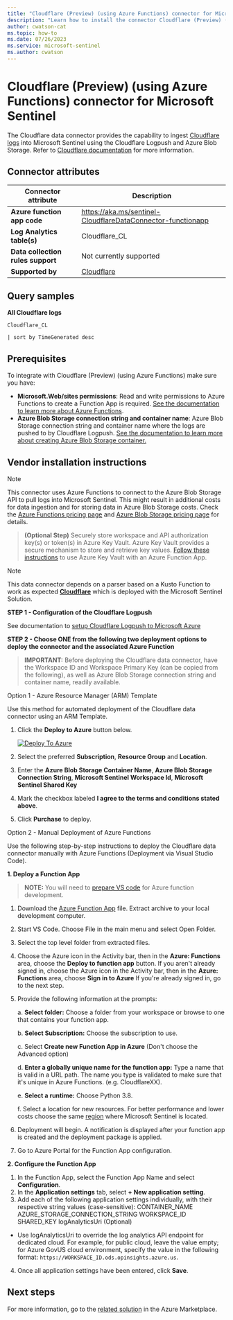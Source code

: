 ```yaml
---
title: "Cloudflare (Preview) (using Azure Functions) connector for Microsoft Sentinel"
description: "Learn how to install the connector Cloudflare (Preview) (using Azure Functions) to connect your data source to Microsoft Sentinel."
author: cwatson-cat
ms.topic: how-to
ms.date: 07/26/2023
ms.service: microsoft-sentinel
ms.author: cwatson
---
```


# Cloudflare (Preview) (using Azure Functions) connector for Microsoft Sentinel

The Cloudflare data connector provides the capability to ingest [Cloudflare logs](https://developers.cloudflare.com/logs/) into Microsoft Sentinel using the Cloudflare Logpush and Azure Blob Storage. Refer to [Cloudflare  documentation](https://developers.cloudflare.com/logs/about/) for more information.

## Connector attributes

| Connector attribute | Description |
| --- | --- |
| **Azure function app code** | https://aka.ms/sentinel-CloudflareDataConnector-functionapp |
| **Log Analytics table(s)** | Cloudflare_CL<br/> |
| **Data collection rules support** | Not currently supported |
| **Supported by** | [Cloudflare](https://support.cloudflare.com) |

## Query samples

**All Cloudflare logs**
   ```kusto
Cloudflare_CL

   | sort by TimeGenerated desc
   ```



## Prerequisites

To integrate with Cloudflare (Preview) (using Azure Functions) make sure you have: 

- **Microsoft.Web/sites permissions**: Read and write permissions to Azure Functions to create a Function App is required. [See the documentation to learn more about Azure Functions](/azure/azure-functions/).
- **Azure Blob Storage connection string and container name**: Azure Blob Storage connection string and container name where the logs are pushed to by Cloudflare Logpush. [See the documentation to learn more about creating Azure Blob Storage container.](/azure/storage/blobs/storage-quickstart-blobs-portal)


## Vendor installation instructions


> [!NOTE]
   >  This connector uses Azure Functions to connect to the Azure Blob Storage API to pull logs into Microsoft Sentinel. This might result in additional costs for data ingestion and for storing data in Azure Blob Storage costs. Check the [Azure Functions pricing page](https://azure.microsoft.com/pricing/details/functions/) and [Azure Blob Storage pricing page](https://azure.microsoft.com/pricing/details/storage/blobs/) for details.


>**(Optional Step)** Securely store workspace and API authorization key(s) or token(s) in Azure Key Vault. Azure Key Vault provides a secure mechanism to store and retrieve key values. [Follow these instructions](/azure/app-service/app-service-key-vault-references) to use Azure Key Vault with an Azure Function App.


> [!NOTE]
   >  This data connector depends on a parser based on a Kusto Function to work as expected [**Cloudflare**](https://aka.ms/sentinel-CloudflareDataConnector-parser) which is deployed with the Microsoft Sentinel Solution.


**STEP 1 - Configuration of the Cloudflare Logpush**

See documentation to [setup Cloudflare Logpush to Microsoft Azure](https://developers.cloudflare.com/logs/get-started/enable-destinations/azure/)


**STEP 2 - Choose ONE from the following two deployment options to deploy the connector and the associated Azure Function**

>**IMPORTANT:** Before deploying the Cloudflare data connector, have the Workspace ID and Workspace Primary Key (can be copied from the following), as well as Azure Blob Storage connection string and container name, readily available.



Option 1 - Azure Resource Manager (ARM) Template

Use this method for automated deployment of the Cloudflare data connector using an ARM Template.

1. Click the **Deploy to Azure** button below. 

	[![Deploy To Azure](https://aka.ms/deploytoazurebutton)](https://aka.ms/sentinel-CloudflareDataConnector-azuredeploy)
2. Select the preferred **Subscription**, **Resource Group** and **Location**. 
3. Enter the **Azure Blob Storage Container Name**, **Azure Blob Storage Connection String**, **Microsoft Sentinel Workspace Id**, **Microsoft Sentinel Shared Key**
4. Mark the checkbox labeled **I agree to the terms and conditions stated above**.
5. Click **Purchase** to deploy.

Option 2 - Manual Deployment of Azure Functions

Use the following step-by-step instructions to deploy the Cloudflare data connector manually with Azure Functions (Deployment via Visual Studio Code).


**1. Deploy a Function App**

> **NOTE:** You will need to [prepare VS code](/azure/azure-functions/create-first-function-vs-code-python) for Azure function development.

1. Download the [Azure Function App](https://aka.ms/sentinel-CloudflareDataConnector-functionapp) file. Extract archive to your local development computer.
2. Start VS Code. Choose File in the main menu and select Open Folder.
3. Select the top level folder from extracted files.
4. Choose the Azure icon in the Activity bar, then in the **Azure: Functions** area, choose the **Deploy to function app** button.
If you aren't already signed in, choose the Azure icon in the Activity bar, then in the **Azure: Functions** area, choose **Sign in to Azure**
If you're already signed in, go to the next step.
5. Provide the following information at the prompts:

	a. **Select folder:** Choose a folder from your workspace or browse to one that contains your function app.

	b. **Select Subscription:** Choose the subscription to use.

	c. Select **Create new Function App in Azure** (Don't choose the Advanced option)

	d. **Enter a globally unique name for the function app:** Type a name that is valid in a URL path. The name you type is validated to make sure that it's unique in Azure Functions. (e.g. CloudflareXX).

	e. **Select a runtime:** Choose Python 3.8.

	f. Select a location for new resources. For better performance and lower costs choose the same [region](https://azure.microsoft.com/regions/) where Microsoft Sentinel is located.

6. Deployment will begin. A notification is displayed after your function app is created and the deployment package is applied.
7. Go to Azure Portal for the Function App configuration.


**2. Configure the Function App**

1. In the Function App, select the Function App Name and select **Configuration**.
2. In the **Application settings** tab, select **+ New application setting**.
3. Add each of the following application settings individually, with their respective string values (case-sensitive): 
		CONTAINER_NAME
		AZURE_STORAGE_CONNECTION_STRING
		WORKSPACE_ID
		SHARED_KEY
		logAnalyticsUri (Optional)
 - Use logAnalyticsUri to override the log analytics API endpoint for dedicated cloud. For example, for public cloud, leave the value empty; for Azure GovUS cloud environment, specify the value in the following format: `https://WORKSPACE_ID.ods.opinsights.azure.us`. 
4. Once all application settings have been entered, click **Save**.



## Next steps

For more information, go to the [related solution](https://azuremarketplace.microsoft.com/en-us/marketplace/apps/cloudflare.cloudflare_sentinel?tab=Overview) in the Azure Marketplace.
